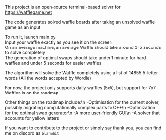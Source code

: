 This project is an open-source terminal-based solver for https://wafflegame.net

The code generates solved waffle boards after taking an unsolved waffle game as an input

To run it, launch main.py  
Input your waffle exactly as you see it on the screen  
On an average machine, an average Waffle should take around 3-5 seconds to solve completely  
The generation of optimal swaps should take under 1 minute for hard waffles and under 5 seconds for easier waffles

The algorithm will solve the Waffle completely using a list of 14855 5-letter words (All the words accepted by Wordle)

For now, the project only supports daily waffles (5x5), but support for 7x7 Waffles is on the roadmap

Other things on the roadmap include:\n
-Optimisation for the current solver, possibly migrating computationally complex parts to C++\n
-Optimization for the optimal swap generator\n
-A more user-friendly GUI\n
-A solver that accounts for yellow letters

If you want to contribute to the project or simply say thank you, you can find me on discord as `blanwhit`